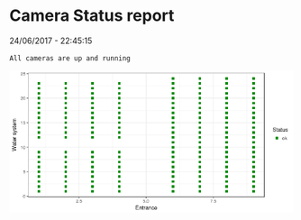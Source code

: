 Camera Status report
================
24/06/2017 - 22:45:15

    All cameras are up and running

![](camreport_files/figure-markdown_github/unnamed-chunk-2-1.png)
